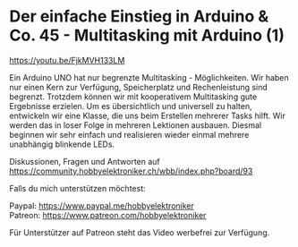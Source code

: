 # Der einfache Einstieg in Arduino & Co. 45 - Multitasking mit Arduino (1)
 
https://youtu.be/FjkMVH133LM

Ein Arduino UNO hat nur begrenzte Multitasking - Möglichkeiten. Wir haben nur einen Kern zur Verfügung, Speicherplatz und Rechenleistung sind begrenzt. Trotzdem können wir mit kooperativem Multitasking gute Ergebnisse erzielen. Um es übersichtlich und universell zu halten, entwickeln wir eine Klasse, die uns beim Erstellen mehrerer Tasks hilft. Wir werden das in loser Folge in mehreren Lektionen ausbauen. Diesmal beginnen wir sehr einfach und realisieren wieder einmal mehrere unabhängig blinkende LEDs. 


Diskussionen, Fragen und Antworten auf 
https://community.hobbyelektroniker.ch/wbb/index.php?board/93

Falls du mich unterstützen möchtest:

Paypal: https://www.paypal.me/hobbyelektroniker<br>
Patreon: https://www.patreon.com/hobbyelektroniker

Für Unterstützer auf Patreon steht das Video werbefrei zur Verfügung.



